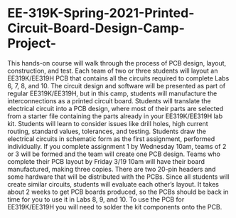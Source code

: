 # EE-319K-Spring-2021-Printed-Circuit-Board-Design-Camp-Project-
This hands-on course will walk through the process of PCB design, layout, construction, and test. Each team of two or three students will layout an EE319K/EE319H PCB that contains all the circuits required to complete Labs 6, 7, 8, and 10. The circuit design and software will be presented as part of regular EE319K/EE319H, but in this camp, students will manufacture the interconnections as a printed circuit board. Students will translate the electrical circuit into a PCB design, where most of their parts are selected from a starter file containing the parts already in your EE319K/EE319H lab kit. Students will learn to consider issues like drill holes, high current routing, standard values, tolerances, and testing. Students draw the electrical circuits in schematic form as the first assignment, performed individually. If you complete assignment 1 by Wednesday 10am, teams of 2 or 3 will be formed and the team will create one PCB design. Teams who complete their PCB layout by Friday 3/19 10am will have their board manufactured, making three copies. There are two 20-pin headers and some hardware that will be distributed with the PCBs. Since all students will create similar circuits, students will evaluate each other’s layout. It takes about 2 weeks to get PCB boards produced, so the PCBs should be back in time for you to use it in Labs 8, 9, and 10. To use the PCB for EE319K/EE319H you will need to solder the kit components onto the PCB.

